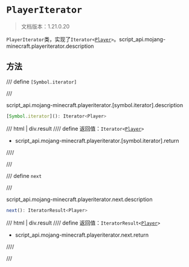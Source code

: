 # `PlayerIterator`

> 文档版本：1.21.0.20

`PlayerIterator`类，实现了<code>Iterator&lt;<a href="../player/">Player</a>&gt;</code>。script_api.mojang-minecraft.playeriterator.description

## 方法

/// define
`[Symbol.iterator]`


///

script_api.mojang-minecraft.playeriterator.[symbol.iterator].description

```js
[Symbol.iterator](): Iterator<Player>
```

/// html | div.result
//// define
返回值：<code>Iterator&lt;<a href="../player/">Player</a>&gt;</code>

- script_api.mojang-minecraft.playeriterator.[symbol.iterator].return


////

///


/// define
`next`


///

script_api.mojang-minecraft.playeriterator.next.description

```js
next(): IteratorResult<Player>
```

/// html | div.result
//// define
返回值：<code>IteratorResult&lt;<a href="../player/">Player</a>&gt;</code>

- script_api.mojang-minecraft.playeriterator.next.return


////

///


